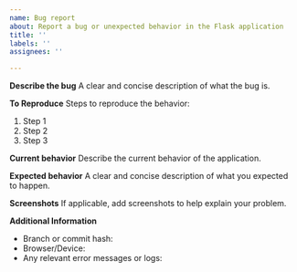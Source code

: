 ```yaml
---
name: Bug report
about: Report a bug or unexpected behavior in the Flask application
title: ''
labels: ''
assignees: ''

---
```


**Describe the bug**
A clear and concise description of what the bug is.

**To Reproduce**
Steps to reproduce the behavior:
1. Step 1
2. Step 2
3. Step 3

**Current behavior**
Describe the current behavior of the application.

**Expected behavior**
A clear and concise description of what you expected to happen.

**Screenshots**
If applicable, add screenshots to help explain your problem.

**Additional Information**
 - Branch or commit hash:
 - Browser/Device:
 - Any relevant error messages or logs:
